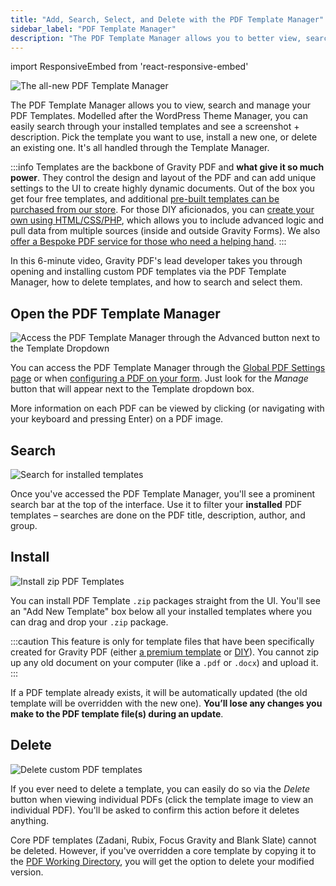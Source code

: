 ```yaml
---
title: "Add, Search, Select, and Delete with the PDF Template Manager"
sidebar_label: "PDF Template Manager"
description: "The PDF Template Manager allows you to better view, search and manage your PDF Templates. You can easily search through your installed templates, see what a PDF might look like and view supported features. You can also install PDFs via a zip file and easily delete them, too."
---
```


import ResponsiveEmbed from 'react-responsive-embed'

![The all-new PDF Template Manager](https://resources.gravitypdf.com/uploads/2021/03/v6-Advanced-Template-Selector.png)

The PDF Template Manager allows you to view, search and manage your PDF Templates. Modelled after the WordPress Theme Manager, you can easily search through your installed templates and see a screenshot + description. Pick the template you want to use, install a new one, or delete an existing one. It's all handled through the Template Manager.

:::info
Templates are the backbone of Gravity PDF and **what give it so much power**. They control the design and layout of the PDF and can add unique settings to the UI to create highly dynamic documents. Out of the box you get four free templates, and additional [pre-built templates can be purchased from our store](https://gravitypdf.com/store/#templates). For those DIY aficionados, you can [create your own using HTML/CSS/PHP](../developers/first-custom-pdf.md), which allows you to include advanced logic and pull data from multiple sources (inside and outside Gravity Forms). We also [offer a Bespoke PDF service for those who need a helping hand](https://gravitypdf.com/bespoke/).
:::

In this 6-minute video, Gravity PDF's lead developer takes you through opening and installing custom PDF templates via the PDF Template Manager, how to delete templates, and how to search and select them.

<ResponsiveEmbed src="https://player.vimeo.com/video/665431569?dnt=1" allowFullScreen />

## Open the PDF Template Manager

![Access the PDF Template Manager through the Advanced button next to the Template Dropdown](https://resources.gravitypdf.com/uploads/2021/03/v6-Access-Manager.png)

You can access the PDF Template Manager through the [Global PDF Settings page](global-settings.md#default-template) or when [configuring a PDF on your form](setup-pdf.md#template). Just look for the *Manage* button that will appear next to the Template dropdown box.

More information on each PDF can be viewed by clicking (or navigating with your keyboard and pressing Enter) on a PDF image.

## Search

![Search for installed templates](https://resources.gravitypdf.com/uploads/2021/03/v6-Search-Templates.png)

Once you've accessed the PDF Template Manager, you'll see a prominent search bar at the top of the interface. Use it to filter your **installed** PDF templates – searches are done on the PDF title, description, author, and group.

## Install

![Install zip PDF Templates](https://resources.gravitypdf.com/uploads/2021/03/v6-Installing-Template.png)

You can install PDF Template `.zip` packages straight from the UI. You'll see an "Add New Template" box below all your installed templates where you can drag and drop your `.zip` package.

:::caution
This feature is only for template files that have been specifically created for Gravity PDF (either [a premium template](https://gravitypdf.com/store/#templates) or [DIY](../developers/start-customising.md)). You cannot zip up any old document on your computer (like a `.pdf` or `.docx`) and upload it.
:::

If a PDF template already exists, it will be automatically updated (the old template will be overridden with the new one). **You’ll lose any changes you make to the PDF template file(s) during an update**.

## Delete

![Delete custom PDF templates](https://resources.gravitypdf.com/uploads/2021/03/v6-Details-Page-Delete.png)

If you ever need to delete a template, you can easily do so via the _Delete_ button when viewing individual PDFs (click the template image to view an individual PDF). You'll be asked to confirm this action before it deletes anything.

Core PDF templates (Zadani, Rubix, Focus Gravity and Blank Slate) cannot be deleted. However, if you've overridden a core template by copying it to the [PDF Working Directory](../developers/first-custom-pdf.md#pdf-working-directory), you will get the option to delete your modified version.
